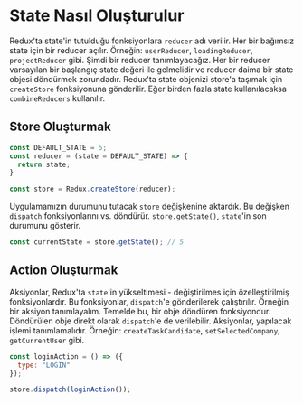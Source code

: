 # State Nasıl Oluşturulur
Redux'ta state'in tutulduğu fonksiyonlara `reducer` adı verilir. Her bir bağımsız state için bir reducer açılır. Örneğin: `userReducer`, `loadingReducer`, `projectReducer` gibi. Şimdi bir reducer tanımlayacağız. Her bir reducer varsayılan bir başlangıç state değeri ile gelmelidir ve reducer daima bir state objesi döndürmek zorundadır. Redux'ta state objenizi store'a taşımak için `createStore` fonksiyonuna gönderilir. Eğer birden fazla state kullanılacaksa `combineReducers` kullanılır.
## Store Oluşturmak
```js
const DEFAULT_STATE = 5;
const reducer = (state = DEFAULT_STATE) => {
  return state;
}

const store = Redux.createStore(reducer);
```
Uygulamamızın durumunu tutacak `store` değişkenine aktardık. Bu değişken `dispatch` fonksiyonlarını vs. döndürür. `store.getState()`, `state`'in son durumunu gösterir.
```js
const currentState = store.getState(); // 5
```

## Action Oluşturmak
Aksiyonlar, Redux'ta `state`'in yükseltimesi - değiştirilmes için özelleştirilmiş fonksiyonlardır. Bu fonksiyonlar, `dispatch`'e gönderilerek çalıştırılır. Örneğin bir aksiyon tanımlayalım. Temelde bu, bir obje döndüren fonksiyondur. Döndürülen obje direkt olarak `dispatch`'e de verilebilir. Aksiyonlar, yapılacak işlemi tanımlamalıdır. Örneğin: `createTaskCandidate`, `setSelectedCompany`, `getCurrentUser` gibi.
```js
const loginAction = () => ({
  type: "LOGIN"
});

store.dispatch(loginAction());
```